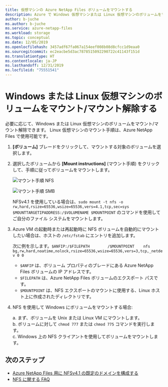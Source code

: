 ```yaml
---
title: 仮想マシンの Azure NetApp Files ボリュームをマウントする
description: Azure で Windows 仮想マシンまたは Linux 仮想マシンのボリュームをマウントまたはマウント解除する方法について説明します。
author: b-juche
ms.author: b-juche
ms.service: azure-netapp-files
ms.workload: storage
ms.topic: conceptual
ms.date: 12/05/2019
ms.openlocfilehash: 3457adf67fa067a154eef008b08d8cfcc1d9eaa0
ms.sourcegitcommit: ec2eacbe5d3ac7878515092290722c41143f151d
ms.translationtype: HT
ms.contentlocale: ja-JP
ms.lasthandoff: 12/31/2019
ms.locfileid: "75551541"
---
```

# <a name="mount-or-unmount-a-volume-for-windows-or-linux-virtual-machines"></a>Windows または Linux 仮想マシンのボリュームをマウント/マウント解除する 

必要に応じて、Windows または Linux 仮想マシンのボリュームをマウント/マウント解除できます。  Linux 仮想マシンのマウント手順は、Azure NetApp Files で使用可能です。  

1. **[ボリューム]** ブレードをクリックして、マウントする対象のボリュームを選択します。 
2. 選択したボリュームから **[Mount instructions]** \(マウント手順\) をクリックして、手順に従ってボリュームをマウントします。 

    ![マウント手順 NFS](../media/azure-netapp-files/azure-netapp-files-mount-instructions-nfs.png)

    ![マウント手順 SMB](../media/azure-netapp-files/azure-netapp-files-mount-instructions-smb.png)
    
    NFSv4.1 を使用している場合は、`sudo mount -t nfs -o rw,hard,rsize=65536,wsize=65536,vers=4.1,tcp,sec=sys $MOUNTTARGETIPADDRESS:/$VOLUMENAME $MOUNTPOINT` のコマンドを使用してご自分のファイル システムをマウントします。  

3. Azure VM の起動時または再起動時に NFS ボリュームを自動的にマウントしたい場合は、ホストの `/etc/fstab` にエントリを追加します。 

    次に例を示します。`$ANFIP:/$FILEPATH        /$MOUNTPOINT    nfs bg,rw,hard,noatime,nolock,rsize=65536,wsize=65536,vers=3,tcp,_netdev 0 0`

    * `$ANFIP` は、ボリューム プロパティのブレードにある Azure NetApp Files ボリュームの IP アドレスです。
    * `$FILEPATH` は、Azure NetApp Files ボリュームのエクスポート パスです。
    * `$MOUNTPOINT` は、NFS エクスポートのマウントに使用する、Linux ホスト上に作成されたディレクトリです。

4. NFS を使用して Windows にボリュームをマウントする場合:

    a. まず、ボリュームを Unix または Linux VM にマウントします。  
    b. ボリュームに対して `chmod 777` または `chmod 775` コマンドを実行します。  
    c. Windows 上の NFS クライアントを使用してボリュームをマウントします。

## <a name="next-steps"></a>次のステップ

* [Azure NetApp Files 用に NFSv4.1 の既定のドメインを構成する](azure-netapp-files-configure-nfsv41-domain.md)
* [NFS に関する FAQ](https://docs.microsoft.com/azure/azure-netapp-files/azure-netapp-files-faqs#nfs-faqs)
